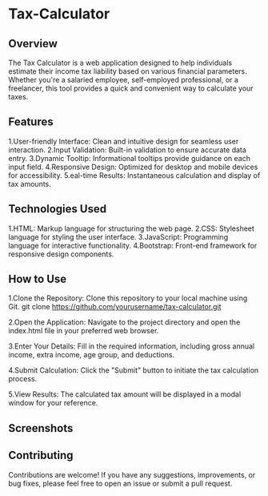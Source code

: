 # Tax-Calculator

## Overview
The Tax Calculator is a web application designed to help individuals estimate their income tax liability based on various financial parameters. Whether you're a salaried employee, self-employed professional, or a freelancer, this tool provides a quick and convenient way to calculate your taxes.

## Features

1.User-friendly Interface: Clean and intuitive design for seamless user interaction.
2.Input Validation: Built-in validation to ensure accurate data entry.
3.Dynamic Tooltip: Informational tooltips provide guidance on each input field.
4.Responsive Design: Optimized for desktop and mobile devices for accessibility.
5.eal-time Results: Instantaneous calculation and display of tax amounts.

## Technologies Used

1.HTML: Markup language for structuring the web page.
2.CSS: Stylesheet language for styling the user interface.
3.JavaScript: Programming language for interactive functionality.
4.Bootstrap: Front-end framework for responsive design components.

## How to Use

1.Clone the Repository: Clone this repository to your local machine using Git.
git clone https://github.com/yourusername/tax-calculator.git

2.Open the Application: Navigate to the project directory and open the index.html file in your preferred web browser.

3.Enter Your Details: Fill in the required information, including gross annual income, extra income, age group, and deductions.

4.Submit Calculation: Click the "Submit" button to initiate the tax calculation process.

5.View Results: The calculated tax amount will be displayed in a modal window for your reference.


## Screenshots


## Contributing
Contributions are welcome! If you have any suggestions, improvements, or bug fixes, please feel free to open an issue or submit a pull request.

